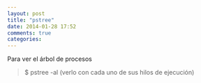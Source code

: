 ```yaml
---
layout: post
title: "pstree"
date: 2014-01-28 17:52
comments: true
categories: 
---
```

Para ver el árbol de procesos

>$ pstree -al   (verlo con cada uno de sus hilos de ejecución)

